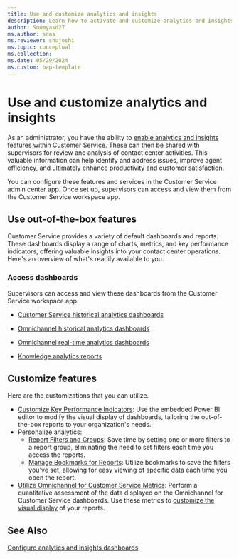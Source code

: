 ```yaml
---
title: Use and customize analytics and insights
description: Learn how to activate and customize analytics and insights in Customer Service to boost contact center efficiency and improve customer satisfaction.
author: Soumyasd27
ms.author: sdas
ms.reviewer: shujoshi 
ms.topic: conceptual 
ms.collection: 
ms.date: 05/29/2024
ms.custom: bap-template
---
```


# Use and customize analytics and insights

As an administrator, you have the ability to [enable analytics and insights](configure-customer-service-analytics-insights-csh.md#configure-analytics-and-insights-dashboards) features within Customer Service. These can then be shared with supervisors for review and analysis of contact center activities. This valuable information can help identify and address issues, improve agent efficiency, and ultimately enhance productivity and customer satisfaction.

You can configure these features and services in the Customer Service admin center app. Once set up, supervisors can access and view them from the Customer Service workspace app.

## Use out-of-the-box features

Customer Service provides a variety of default dashboards and reports. These dashboards display a range of charts, metrics, and key performance indicators, offering valuable insights into your contact center operations. Here's an overview of what's readily available to you.

### Access dashboards

Supervisors can access and view these dashboards from the Customer Service workspace app.

- [Customer Service historical analytics dashboards](../use/customer-service-analytics-insights-csh.md#customer-service-historical-analytics-reports)

- [Omnichannel historical analytics dashboards](../use/omnichannel-analytics-insights.md)

- [Omnichannel real-time analytics dashboards](../use/intro-realtime-analytics-dashboard.md#overview-of-omnichannel-real-time-analytics-dashboard)

- [Knowledge analytics reports](../use/knowledge-search-analytics-cs.md)

## Customize features

Here are the customizations that you can utilize.

- [Customize Key Performance Indicators](../use/customize-reports.md#customize-visual-display): Use the embedded Power BI editor to modify the visual display of dashboards, tailoring the out-of-the-box reports to your organization's needs.
- Personalize analytics:
    - [Report Filters and Groups](../use/report-filters-groups.md#report-filters-and-groups): Save time by setting one or more filters to a report group, eliminating the need to set filters each time you access the reports.
    - [Manage Bookmarks for Reports](../use/manage-bookmarks.md#manage-bookmarks-for-reports): Utilize bookmarks to save the filters you've set, allowing for easy viewing of specific data each time you open the report.
- [Utilize Omnichannel for Customer Service Metrics](../use/oc-metrics-dimensions.md#use-omnichannel-for-customer-service-metrics): Perform a quantitative assessment of the data displayed on the Omnichannel for Customer Service dashboards. Use these metrics to [customize the visual display](../use/customize-reports.md#customize-visual-display) of your reports.


## See Also

[Configure analytics and insights dashboards](configure-customer-service-analytics-insights-csh.md#configure-analytics-and-insights-dashboards)